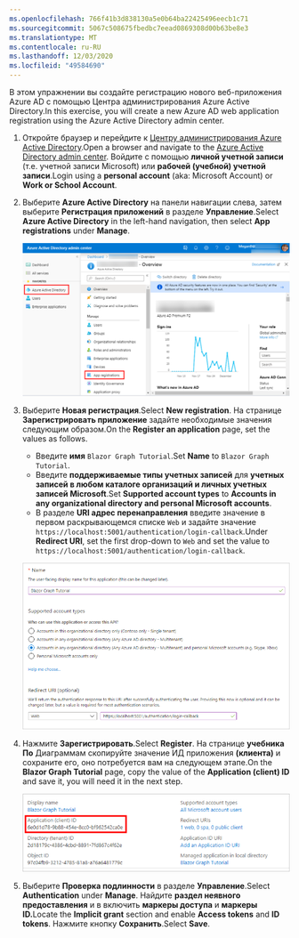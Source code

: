 ```yaml
---
ms.openlocfilehash: 766f41b3d838130a5e0b64ba22425496eecb1c71
ms.sourcegitcommit: 5067c508675fbedbc7eead0869308d00b63be8e3
ms.translationtype: MT
ms.contentlocale: ru-RU
ms.lasthandoff: 12/03/2020
ms.locfileid: "49584690"
---
```

<!-- markdownlint-disable MD002 MD041 -->

<span data-ttu-id="1fcd2-101">В этом упражнении вы создайте регистрацию нового веб-приложения Azure AD с помощью Центра администрирования Azure Active Directory.</span><span class="sxs-lookup"><span data-stu-id="1fcd2-101">In this exercise, you will create a new Azure AD web application registration using the Azure Active Directory admin center.</span></span>

1. <span data-ttu-id="1fcd2-102">Откройте браузер и перейдите к [Центру администрирования Azure Active Directory](https://aad.portal.azure.com).</span><span class="sxs-lookup"><span data-stu-id="1fcd2-102">Open a browser and navigate to the [Azure Active Directory admin center](https://aad.portal.azure.com).</span></span> <span data-ttu-id="1fcd2-103">Войдите с помощью **личной учетной записи** (т.е. учетной записи Microsoft) или **рабочей (учебной) учетной записи**.</span><span class="sxs-lookup"><span data-stu-id="1fcd2-103">Login using a **personal account** (aka: Microsoft Account) or **Work or School Account**.</span></span>

1. <span data-ttu-id="1fcd2-104">Выберите **Azure Active Directory** на панели навигации слева, затем выберите **Регистрация приложений** в разделе **Управление**.</span><span class="sxs-lookup"><span data-stu-id="1fcd2-104">Select **Azure Active Directory** in the left-hand navigation, then select **App registrations** under **Manage**.</span></span>

    ![<span data-ttu-id="1fcd2-105">Снимок экрана с регистрацией приложений</span><span class="sxs-lookup"><span data-stu-id="1fcd2-105">A screenshot of the App registrations</span></span> ](./images/aad-portal-app-registrations.png)

1. <span data-ttu-id="1fcd2-106">Выберите **Новая регистрация**.</span><span class="sxs-lookup"><span data-stu-id="1fcd2-106">Select **New registration**.</span></span> <span data-ttu-id="1fcd2-107">На странице **Зарегистрировать приложение** задайте необходимые значения следующим образом.</span><span class="sxs-lookup"><span data-stu-id="1fcd2-107">On the **Register an application** page, set the values as follows.</span></span>

    - <span data-ttu-id="1fcd2-108">Введите **имя** `Blazor Graph Tutorial`.</span><span class="sxs-lookup"><span data-stu-id="1fcd2-108">Set **Name** to `Blazor Graph Tutorial`.</span></span>
    - <span data-ttu-id="1fcd2-109">Введите **поддерживаемые типы учетных записей** для **учетных записей в любом каталоге организаций и личных учетных записей Microsoft**.</span><span class="sxs-lookup"><span data-stu-id="1fcd2-109">Set **Supported account types** to **Accounts in any organizational directory and personal Microsoft accounts**.</span></span>
    - <span data-ttu-id="1fcd2-110">В разделе **URI адрес перенаправления** введите значение в первом раскрывающемся списке `Web` и задайте значение `https://localhost:5001/authentication/login-callback`.</span><span class="sxs-lookup"><span data-stu-id="1fcd2-110">Under **Redirect URI**, set the first drop-down to `Web` and set the value to `https://localhost:5001/authentication/login-callback`.</span></span>

    ![Снимок экрана: страница "Регистрация приложения"](./images/aad-register-an-app.png)

1. <span data-ttu-id="1fcd2-112">Нажмите **Зарегистрировать**.</span><span class="sxs-lookup"><span data-stu-id="1fcd2-112">Select **Register**.</span></span> <span data-ttu-id="1fcd2-113">На странице **учебника По** Диаграммам скопируйте значение ИД приложения **(клиента)** и сохраните его, оно потребуется вам на следующем этапе.</span><span class="sxs-lookup"><span data-stu-id="1fcd2-113">On the **Blazor Graph Tutorial** page, copy the value of the **Application (client) ID** and save it, you will need it in the next step.</span></span>

    ![Снимок экрана: ИД нового приложения для регистрации](./images/aad-application-id.png)

1. <span data-ttu-id="1fcd2-115">Выберите **Проверка подлинности** в разделе **Управление**.</span><span class="sxs-lookup"><span data-stu-id="1fcd2-115">Select **Authentication** under **Manage**.</span></span> <span data-ttu-id="1fcd2-116">Найдите **раздел неявного предоставления** и в включить **маркеры доступа** и **маркеры ID.**</span><span class="sxs-lookup"><span data-stu-id="1fcd2-116">Locate the **Implicit grant** section and enable **Access tokens** and **ID tokens**.</span></span> <span data-ttu-id="1fcd2-117">Нажмите кнопку **Сохранить**.</span><span class="sxs-lookup"><span data-stu-id="1fcd2-117">Select **Save**.</span></span>
